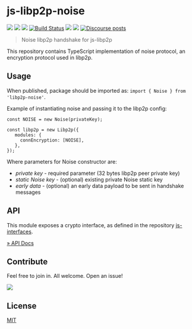 # js-libp2p-noise

[![](https://img.shields.io/badge/project-libp2p-yellow.svg?style=flat-square)](https://libp2p.io/)
![](https://img.shields.io/github/issues-raw/nodefactoryio/js-libp2p-noise)
![](https://img.shields.io/github/license/nodefactoryio/js-libp2p-noise)
[![Build Status](https://travis-ci.com/NodeFactoryIo/js-libp2p-noise.svg?branch=master)](https://travis-ci.com/NodeFactoryIo/js-libp2p-noise)
![](https://img.shields.io/badge/yarn-%3E%3D1.17.0-orange.svg?style=flat-square)
![](https://img.shields.io/badge/Node.js-%3E%3D12.4.0-orange.svg?style=flat-square)
[![Discourse posts](https://img.shields.io/discourse/https/discuss.libp2p.io/posts.svg)](https://discuss.libp2p.io)

> Noise libp2p handshake for js-libp2p

This repository contains TypeScript implementation of noise protocol, an encryption protocol used in libp2p.

## Usage

When published, package should be imported as: `import { Noise } from 'libp2p-noise'`.

Example of instantiating noise and passing it to the libp2p config:
```
const NOISE = new Noise(privateKey);

const libp2p = new Libp2p({
   modules: {
     connEncryption: [NOISE],
   },
});
```

Where parameters for Noise constructor are:
 - *private key* - required parameter (32 bytes libp2p peer private key)
 - *static Noise key* - (optional) existing private Noise static key
 - *early data* - (optional) an early data payload to be sent in handshake messages
 


## API

This module exposes a crypto interface, as defined in the repository [js-interfaces](https://github.com/libp2p/js-interfaces).

[» API Docs](https://github.com/libp2p/js-interfaces/tree/master/src/crypto#api)


## Contribute

Feel free to join in. All welcome. Open an issue!

[![](https://cdn.rawgit.com/jbenet/contribute-ipfs-gif/master/img/contribute.gif)](https://github.com/ipfs/community/blob/master/contributing.md)

## License

[MIT](LICENSE)
